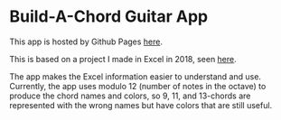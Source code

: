 # Build-A-Chord Guitar App
This app is hosted by Github Pages [here](https://aaronl87.github.io/AaronL87.Build-A-ChordGuitar.io/).

This is based on a project I made in Excel in 2018, seen [here](https://docs.google.com/spreadsheets/d/1sfWmnnegRTWOyKYqtyJ4zkp7vByrmPMrsCeubvCgsXs/edit?usp=sharing).

The app makes the Excel information easier to understand and use. Currently, the app uses modulo 12 (number of notes in the octave) to produce the chord names and colors, so 9, 11, and 13-chords are represented with the wrong names but have colors that are still useful.
